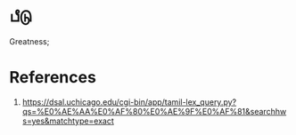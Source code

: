 # பீடு
Greatness;


# References
1. https://dsal.uchicago.edu/cgi-bin/app/tamil-lex_query.py?qs=%E0%AE%AA%E0%AF%80%E0%AE%9F%E0%AF%81&searchhws=yes&matchtype=exact
